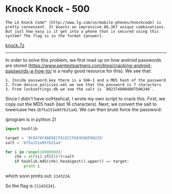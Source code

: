 # Knock Knock - 500
	The LG Knock Code™ (http://www.lg.com/us/mobile-phones/knockcode) is pretty convenient. It boasts an impressive 86,367 unique combinations. But just how easy is it get into a phone that is secured using this system? The flag is in the format {answer}.

[knock.7z](knock.7z)

------------------

In order to solve this problem, we first read up on how android passwords are stored (https://www.pentestpartners.com/blog/cracking-android-passwords-a-how-to/ is a really good resource for this). We see that:

	1. Inside password.key there is a SHA-1 and a MD5 hash of the password
	2. From device_policies.xml we see that the password is 7 characters
	3. From locksettings.db we see the salt is `8023748904807506340`.

Since I didn't have oclHashcat, I wrote my own script to crack this. First, we copy out the MD5 hash (last 16 characters). Next, we convert the salt to lowercase hex (`6f5a151e05fb21a4`). We can then brute force the password:

(program is in python 2)
```python
import hashlib

target = '8C8476F4DE6ECF815CCF683E66F69229'
salt = '6f5a151e05fb21a4'

for i in range(10000000):
    chk = str(i).zfill(7)+salt
    if hashlib.md5(chk).hexdigest().upper() == target:
        print i
```

which soon prints out:
`1143224`.

So the flag is `{1143224}`.